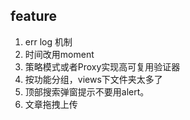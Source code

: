 ## feature
1. err log 机制
2. 时间改用moment
3. 策略模式或者Proxy实现高可复用验证器
4. 按功能分组，views下文件夹太多了
5. 顶部搜索弹窗提示不要用alert。
6. 文章拖拽上传